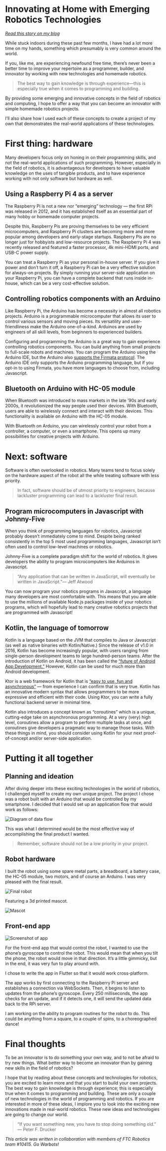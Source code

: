 # Innovating at Home with Emerging Robotics Technologies

*[Read this story on my blog](https://blog.colegaw.in/visualizing-algorithm-runtimes-in-python-ckplcwv2u0kjsz0s1fr44581g)*

While stuck indoors during these past few months, I have had a lot more time on my hands, something which presumably is very common around the world.

If you, like me, are experiencing newfound free time, there’s never been a better time to improve your repertoire as a programmer, builder, and innovator by working with new technologies and homemade robotics.

> The best way to gain knowledge is through experience—this is especially true when it comes to programming and building.

By providing some emerging and innovative concepts in the field of robotics and computing, I hope to offer a way that you can become an innovator with simple homemade robotics projects.

I’ll also share how I used each of these concepts to create a project of my own that demonstrates the real-world applications of these technologies.

# First thing: hardware

Many developers focus only on honing in on their programming skills, and not the real-world applications of such programming. However, especially in the field of robotics, it is advantageous for developers to have valuable knowledge on the uses of tangible products, and to have experience working with not only software but hardware as well.

## Using a Raspberry Pi 4 as a server

The Raspberry Pi is not a new nor “emerging” technology — the first RPi was released in 2012, and it has established itself as an essential part of many hobby or homemade computer projects.

Despite this, Raspberry Pis are proving themselves to be very efficient microcomputers, and Raspberry Pi clusters are becoming more and more popular among developers and early-stage startups. Raspberry Pis are no longer just for hobbyists and low-resource projects. The Raspberry Pi 4 was recently released and featured a faster processor, 4k mini-HDMI ports, and USB-C power supply.

You can treat a Raspberry Pi as your personal in-house server. If you give it power and don’t turn it off, a Raspberry Pi can be a very effective solution for always-on projects. By simply running your server-side application on your Raspberry Pi, you can have a complete backend that runs inside in-house, which can be a very cost-effective solution.

## Controlling robotics components with an Arduino

Like Raspberry Pi, the Arduino has become a necessity in almost all robotics projects. Arduino is a programmable microcomputer that allows its user to control various sensors and moving pieces. Its versatility and user-friendliness make the Arduino one-of-a-kind. Arduinos are used by engineers of all skill levels, from beginners to experienced builders.

Configuring and programming the Arduino is a great way to gain experience controlling robotics components. You can build anything from small projects to full-scale robots and machines. You can program the Arduino using the Arduino IDE, but the Arduino also [supports the Firmata protocol](https://www.arduino.cc/en/reference/firmata). The Arduino IDE only supports the Arduino programming language, but if you opt-in to using Firmata, you have more languages to choose from, including Javascript.

## Bluetooth on Arduino with HC-05 module

When Bluetooth was introduced to mass markets in the late ’90s and early 2000s, it revolutionized the way people used their devices. With Bluetooth, users are able to wirelessly connect and interact with their devices. This functionality is available on Arduino with the HC-05 module.

With Bluetooth on Arduino, you can wirelessly control your robot from a controller, a computer, or even a smartphone. This opens up many possibilities for creative projects with Arduino.

# Next: software

Software is often overlooked in robotics. Many teams tend to focus solely on the hardware aspect of the robot all the while treating software with less priority.

> In fact, software should be of utmost priority to engineers, because lackluster programming can lead to a lackluster final result.

## Program microcomputers in Javascript with Johnny-Five

When you think of programming languages for robotics, Javascript probably doesn’t immediately come to mind. Despite being ranked consistently in the top 5 most used programming languages, Javascript isn’t often used to control low-level machines or robotics.

Johnny-Five is a complete paradigm shift for the world of robotics. It gives developers the ability to program microcomputers like Arduinos in Javascript.

> “Any application that can be written in JavaScript, will eventually be written in JavaScript.”— Jeff Atwood

You can now program your robotics programs in Javascript, a language many developers are most comfortable with. This means that you are able to use the millions of available Node.js packages inside of your robotics programs, which will hopefully lead to many creative robotics projects that are programmed with Javascript!

## Kotlin, the language of tomorrow

Kotlin is a language based on the JVM that compiles to Java or Javascript (as well as native binaries with Kotlin/Native.) Since the release of v1.0 in 2016, Kotlin has become increasingly popular, with users ranging from single-person development teams to large hundred-person teams. After the introduction of Kotlin on Android, it has been called the [“future of Android App Development.”](https://dzone.com/articles/why-kotlin-is-the-future-of-android-app-developmen) However, Kotlin can be used for much more than Android development.

Ktor is a web framework for Kotlin that is [“easy to use, fun and asynchronous”](https://ktor.io/) — from experience I can confirm that is very true. Kotlin has an innovative modern syntax that allows programmers to be more expressive and efficient with their code. Using Ktor, you can write a fully functional backend server in minimal time.

Kotlin also introduces a concept known as “coroutines” which is a unique, cutting-edge take on asynchronous programming. At a very (very) high level, coroutines allow a program to perform multiple tasks at once, and coroutines give developers a pragmatic way to manage those tasks. With these things in mind, you should consider using Kotlin for your next proof-of-concept and/or server-side application.

# Putting it all together

## Planning and ideation

After diving deeper into these exciting technologies in the world of robotics, I challenged myself to create my own unique project. The project I chose was a robot built with an Arduino that would be controlled by my smartphone. I decided that I would set up an application flow that would work as follows:

![Diagram of data flow](https://user-content.gitlab-static.net/142fbaa1ee236abef0637e814d2f7e20a681711f/68747470733a2f2f6d69726f2e6d656469756d2e636f6d2f6d61782f323436322f312a695a395359465555305668794c6a7038536950316b772e706e67)

This was what I determined would be the most effective way of accomplishing the final product I wanted.

> Remember, software should not be a low priority in your project.

## Robot hardware

I built the robot using some spare metal parts, a breadboard, a battery case, the HC-05 module, two motors, and of course an Arduino. I was very pleased with the final result.

![Final robot](https://user-content.gitlab-static.net/b862e09bc5293fadf8bddf72f5430102d9c2170a/68747470733a2f2f6d69726f2e6d656469756d2e636f6d2f6d61782f383036342f312a4b496e496c4a796b396a564855676163725f784b53412e6a706567)

Featuring a 3d printed mascot.

![Mascot](https://user-content.gitlab-static.net/10bb29eb12e4f1cdfca67d59a9aea382547ee203/68747470733a2f2f6d69726f2e6d656469756d2e636f6d2f6d61782f383036342f312a4871536e7645464f613754714d636d566a4634476e772e6a706567)

## Front-end app

![Screenshot of app](https://user-content.gitlab-static.net/aff8ca2fbf8a377c35fa8047ab1723e027267266/68747470733a2f2f6d69726f2e6d656469756d2e636f6d2f6d61782f313732382f312a636433685a314f444b6e6a5574495f776976764879412e706e67)

For the front-end app that would control the robot, I wanted to use the phone’s gyroscope to control the robot. This would mean that when you tilt the phone, the robot would move in that direction. It’s a little gimmicky, but in the end, it was very fun to play around with.

I chose to write the app in Flutter so that it would work cross-platform.

The app works by first connecting to the Raspberry Pi server and establishes a connection via WebSockets. Then, it begins to listen to updates from the phone’s gyroscope. Every 250 milliseconds, the app checks for an update, and if it detects one, it will send the updated data back to the RPi server.

I am working on the ability to program routines for the robot to do. This could be anything from a square, to a couple of spins, to a choreographed dance!

# Final thoughts

To be an innovator is to do something your own way, and to not be afraid to try new things. What better way to become an innovator than by gaining new skills in the field of robotics?

I hope that by reading about these concepts and technologies for robotics, you are excited to learn more and that you start to build your own projects. The best way to gain knowledge is through experience; this is especially true when it comes to programming and building. These are only a couple of new technologies in the world of programming and robotics. If you are interested in more of these ideas, I implore you to look into the exciting new innovations made in real-world robotics. These new ideas and technologies are going to change our world.

> “If you want something new, you have to stop doing something old.” — Peter F. Drucker

*This article was written in collaboration with members of FTC Robotics team #10415. Go Warbots!*
